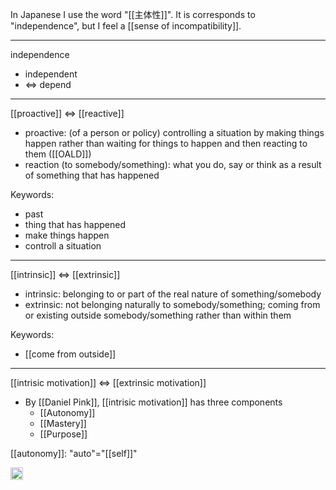 
In Japanese I use the word "[[主体性]]". It is corresponds to "independence", but I feel a [[sense of incompatibility]].

---

independence

- independent
- ⇔ depend

---

[[proactive]] ⇔ [[reactive]]

- proactive: (of a person or policy) controlling a situation by making things happen rather than waiting for things to happen and then reacting to them ([[OALD]])
- reaction (to somebody/something): what you do, say or think as a result of something that has happened

Keywords:

- past
- thing that has happened
- make things happen
- controll a situation

---

[[intrinsic]] ⇔ [[extrinsic]]

- intrinsic: belonging to or part of the real nature of something/somebody
- extrinsic: not belonging naturally to somebody/something; coming from or existing outside somebody/something rather than within them

Keywords:

- [[come from outside]]

---

[[intrisic motivation]] ⇔ [[extrinsic motivation]]

- By [[Daniel Pink]], [[intrisic motivation]] has three components
    - [[Autonomy]]
    - [[Mastery]]
    - [[Purpose]]

[[autonomy]]: "auto"="[[self]]"

<img src='https://scrapbox.io/api/pages/nishio/en/icon' alt='en.icon' height="19.5"/>